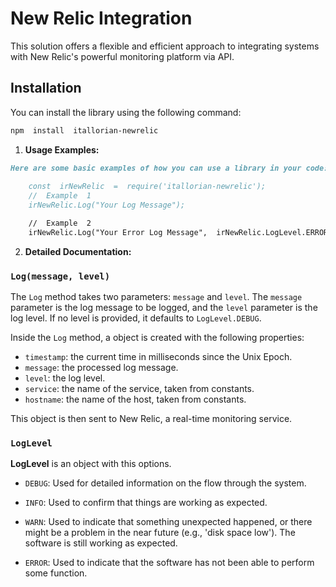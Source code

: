
# New Relic Integration

This solution offers a flexible and efficient approach to integrating systems with New Relic's powerful monitoring platform via API.

## Installation

You can install the library using the following command:

```bash
npm  install  itallorian-newrelic
```
1.  **Usage  Examples:**

```markdown
Here are some basic examples of how you can use a library in your code:
	
	const  irNewRelic  =  require('itallorian-newrelic');
	//  Example  1
	irNewRelic.Log("Your Log Message"); 

	//  Example  2
	irNewRelic.Log("Your Error Log Message",  irNewRelic.LogLevel.ERROR);
``` 
  
2.  **Detailed  Documentation:**


### `Log(message, level)`

The  `Log`  method takes two parameters:  `message`  and  `level`. The  `message`  parameter is the log message to be logged, and the  `level`  parameter is the log level. If no level is provided, it defaults to  `LogLevel.DEBUG`.

Inside the  `Log`  method, a  object is created with the following properties:

-   `timestamp`: the current time in milliseconds since the Unix Epoch.
-   `message`: the processed log message.
-   `level`: the log level.
-   `service`: the name of the service, taken from constants.
-   `hostname`: the name of the host, taken from constants.

This  object is then sent to New Relic, a real-time monitoring service.

### `LogLevel`
**LogLevel** is an object with this options.

 - `DEBUG`: Used for detailed information on the flow through the system.
   
 - `INFO`: Used to confirm that things are working as expected.
   
 -  `WARN`: Used to indicate that something unexpected happened, or there
   might be a problem in the near future (e.g., 'disk space low'). The
   software is still working as expected.
   
 -  `ERROR`: Used to indicate that the software has not been able to
   perform some function.